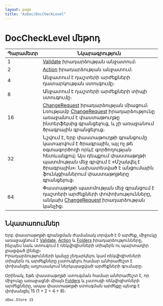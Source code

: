 ```yaml
---
layout: page
title: "AsDoc/DocCheckLevel"
---
```


# DocCheckLevel մեթոդ
    
| Պարամետր | Նկարագրություն |
|--|--|
| 1 | [Validate](../../ScriptProcs/Validate.md) իրադարձության անջատում։ |
| 2 | [Action](../../ScriptProcs/Action.md) իրադարձության անջատում։ |
| 4 | Անջատում է դաշտերի արժեքների դատարկության ստուգումը։ |
| 8 | Անջատում է դաշտերի արժեքների տիպի ստուգումը։ |
| 16 | [ChangeRequest](../../ScriptProcs/ChangeRequest.md) իրադարձության միացում։ Լռությամբ [ChangeRequest](../../ScriptProcs/ChangeRequest.md) իրադարձությունը առաջանում է փաստաթուղթը ինտերֆեյսից գրանցելուց, և չի առաջանում ծրագրային գրանցելուց։ |
| 32 | Նշվում է, երբ փաստաթուղթի գրանցումը կատարվում է ծրագրային, այլ ոչ թե օգտագործողի որևէ գործողության հետևանքով։ Այս դեպքում փաստաթղթի պատմության մեջ գրվում է «Մշակվել է ծրագրային»։ Նախատեսված է անցումային ֆունկցիաներում փաստաթղթերը գրանցելուց։  |
| 64 | Փաստաթղթի պատմության մեջ գրանցում է դաշտերի արժեքների փոփոխությունները, անկախ [ChangeRequest](../../ScriptProcs/ChangeRequest.md) իրադարձության կանչից։ |

## Նկատառումներ

Երբ փաստաթղթի գրանցման ժամանակ տրված է 0 արժեք, միջուկը առաջացնում է [Validate](../../ScriptProcs/Validate.md), [Action](../../ScriptProcs/Action.md) և [Folders](../../ScriptProcs/Folders.md) իրադարձությունները, ինչպես նաև ստուգում է ռեկվիզիտների տիպերն ու պարտադիր լրացված լինելը։  
Իրադարձությունների կանչը չեղարկելու կամ ռեկվիզիտների տիպերն ու արժեքները չստուգելու համար անհրաժեշտ է փոխանցել աղյուսակում ներկայացված արժեքների գումարը։  

Օրինակ, եթե փաստաթղթի ստուգման համար անհրաժեշտ է, որ միջուկը առաջացնի միայն [Folders](../../ScriptProcs/Folders.md) և չստուգի ռեկվիզիտների արժեքները, ապա փաստաթղթի ստուգման արժեքը պետք է փոխանցել 15 (1 + 2 + 4 + 8)։
``` vb
xDoc.Store 15
```

